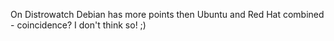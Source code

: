 <!-- 
.. title: Interesting? :)
.. slug: interesting
.. date: 2016-01-12 03:13:04 UTC+01:00
.. tags: debian, ubuntu, red hat
.. category: 
.. link: 
.. description: 
.. type: text
-->

On Distrowatch Debian has more points then Ubuntu and Red Hat combined - coincidence? I don't think so! ;)
